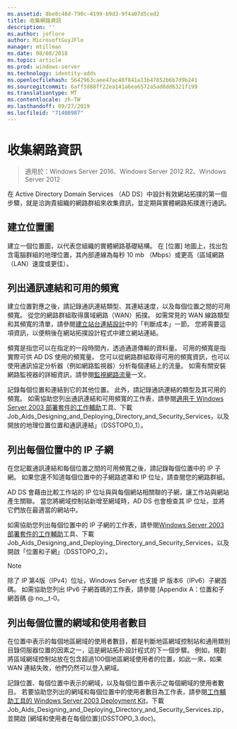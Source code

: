 ```yaml
---
ms.assetid: 8be8c48d-790c-4199-b9d3-9f4a07d5ced2
title: 收集網路資訊
description: ''
ms.author: joflore
author: MicrosoftGuyJFlo
manager: mtillman
ms.date: 08/08/2018
ms.topic: article
ms.prod: windows-server
ms.technology: identity-adds
ms.openlocfilehash: 5642963caee47ac48f841a13b47852b6b7d9b241
ms.sourcegitcommit: 6aff3d88ff22ea141a6ea6572a5ad8dd6321f199
ms.translationtype: MT
ms.contentlocale: zh-TW
ms.lasthandoff: 09/27/2019
ms.locfileid: "71408987"
---
```

# <a name="collecting-network-information"></a>收集網路資訊

>適用於：Windows Server 2016、Windows Server 2012 R2、Windows Server 2012

在 Active Directory Domain Services （AD DS）中設計有效網站拓撲的第一個步驟，就是洽詢貴組織的網路群組來收集資訊，並定期與實體網路拓撲進行通訊。  
  
## <a name="creating-a-location-map"></a>建立位置圖

建立一個位置圖，以代表您組織的實體網路基礎結構。 在 [位置] 地圖上，找出包含電腦群組的地理位置，其內部連線為每秒 10 mb （Mbps）或更高（區域網路（LAN）速度或更佳）。  
  
## <a name="listing-communication-links-and-available-bandwidth"></a>列出通訊連結和可用的頻寬

建立位置對應之後，請記錄通訊連結類型、其連結速度，以及每個位置之間的可用頻寬。 從您的網路群組取得廣域網路（WAN）拓撲。 如需常見的 WAN 線路類型和其頻寬的清單，請參閱[建立站台連結設計](../../ad-ds/plan/Creating-a-Site-Link-Design.md)中的「判斷成本」一節。 您將需要這項資訊，以便稍後在網站拓撲設計程式中建立網站連結。  
  
頻寬是指您可以在指定的一段時間內，透過通道傳輸的資料量。 可用的頻寬是指實際可供 AD DS 使用的頻寬量。 您可以從網路群組取得可用的頻寬資訊，也可以使用通訊協定分析器（例如網路監視器）分析每個連結上的流量。 如需有關安裝網路監視器的詳細資訊，請參閱[監視網路流量](https://go.microsoft.com/fwlink/?LinkId=107058)一文。  
  
記錄每個位置和連結到它的其他位置。 此外，請記錄通訊連結的類型及其可用的頻寬。 如需協助您列出通訊連結和可用頻寬的工作表，請參閱[適用于 Windows Server 2003 部署套件的工作輔助](https://go.microsoft.com/fwlink/?LinkID=102558)工具、下載 Job_Aids_Designing_and_Deploying_Directory_and_Security_Services，以及開放的地理位置位置和通訊連結」（DSSTOPO_1）。  
  
## <a name="listing-ip-subnets-within-each-location"></a>列出每個位置中的 IP 子網

在您記載通訊連結和每個位置之間的可用頻寬之後，請記錄每個位置中的 IP 子網。 如果您還不知道每個位置中的子網路遮罩和 IP 位址，請查閱您的網路群組。  
  
AD DS 會藉由比較工作站的 IP 位址與與每個網站相關聯的子網，讓工作站與網站產生關聯。 當您將網域控制站新增至網域時，AD DS 也會檢查其 IP 位址，並將它們放在最適當的網站中。  
  
如需協助您列出每個位置中的 IP 子網的工作表，請參閱[Windows Server 2003 部署套件的工作輔助](https://go.microsoft.com/fwlink/?LinkID=102558)工具、下載 Job_Aids_Designing_and_Deploying_Directory_and_Security_Services，以及開啟「位置和子網」（DSSTOPO_2）。  
  
> [!NOTE]  
> 除了 IP 第4版（IPv4）位址，Windows Server 也支援 IP 版本6（IPv6）子網首碼。 如需協助您列出 IPv6 子網首碼的工作表，請參閱 [Appendix A：位置和子網首碼 @ no__t-0。  

## <a name="listing-domains-and-number-of-users-for-each-location"></a>列出每個位置的網域和使用者數目

在位置中表示的每個地區網域的使用者數目，都是判斷地區網域控制站和通用類別目錄伺服器位置的因素之一，這是網站拓朴設計程式的下一個步驟。 例如，規劃將區域網域控制站放在包含超過100個地區網域使用者的位置，如此一來，如果 WAN 連結失敗，他們仍然可以登入網域。  
  
記錄位置、每個位置中表示的網域，以及每個位置中表示之每個網域的使用者數目。 若要協助您列出的網域和每個位置中的使用者數目為工作表，請參閱[工作輔助工具的 Windows Server 2003 Deployment Kit](https://go.microsoft.com/fwlink/?LinkID=102558)，下載 Job_Aids_Designing_and_Deploying_Directory_and_Security_Services.zip，並開啟 [網域和使用者在每個位置]\(DSSTOPO_3.doc)。  
